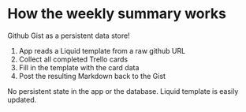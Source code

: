 <!SLIDE>
# How the weekly summary works

Github Gist as a persistent data store!

 1. App reads a Liquid template from a raw github URL
 2. Collect all completed Trello cards
 3. Fill in the template with the card data
 4. Post the resulting Markdown back to the Gist

No persistent state in the app or the database.  Liquid template is easily
updated.
